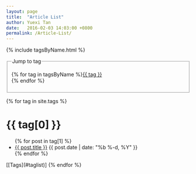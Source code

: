 ```yaml
---
layout: page
title:  "Article List"
author: Yuexi Tan
date:   2016-02-03 14:03:00 +0800
permalink: /Article-List/
---
```


{% include tagsByName.html %}

<fieldset>
<legend id="taglist">Jump to tag</legend>

{% for tag in tagsByName %}<a href="#{{ tag }}">{{ tag }}</a><br>{% endfor %}

</fieldset>

{% for tag in site.tags %}
  <h1>{{ tag[0] }}<a name="{{ tag[0] }}"></a></h1>
  <ul class="post-list-compact">
    {% for post in tag[1] %}
      <li>
      	<a href="{{ post.url | prepend: site.baseurl }}">{{ post.title }}</a>
        <span class="post-meta">{{ post.date | date: "%b %-d, %Y" }}</span>
      </li>
    {% endfor %}
  </ul>
  [[Tags](#taglist)]
{% endfor %}
